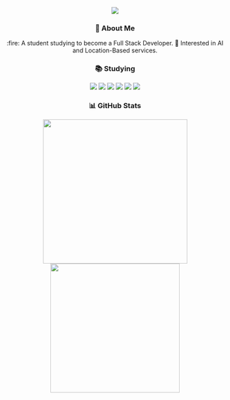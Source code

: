 <div align="center">
  
  <!-- Header -->
  <img src="https://capsule-render.vercel.app/api?type=speech&color=gradient&height=100&section=header&text=Welcome%20Jinacker%20&fontSize=40"/>
  
  <br/>
  <!-- About Me -->
  <h3>👋 About Me</h3>
  :fire: A student studying to become a Full Stack Developer.
  🎯 Interested in AI and Location-Based services.
  <br/>
  <!-- Studying -->
  <h3>📚 Studying </h3>
  <img src="https://img.shields.io/badge/React-61DAFB?style=flat-square&logo=React&logoColor=white"/>
  <img src="https://img.shields.io/badge/Django-092E20?style=flat-square&logo=Django&logoColor=white"/>
  <img src="https://img.shields.io/badge/Node.js-339933?style=flat-square&logo=Node.js&logoColor=white"/>
  <img src="https://img.shields.io/badge/MySQL-4479A1?style=flat-square&logo=MySQL&logoColor=white"/>
  <img src="https://img.shields.io/badge/QGIS-589632?style=flat-square&logo=QGIS&logoColor=white"/>
  <img src="https://img.shields.io/badge/ARCGIS-2C7AC3?style=flat-square&logo=ARCGIS&logoColor=white"/>

  <!-- GitHub Stats -->
  <h3>📊 GitHub Stats</h3>
  <img src="https://github-readme-stats.vercel.app/api?username=Jinacker&show_icons=true&theme=default" width="335"/>
  <img src="https://github-readme-stats.vercel.app/api/top-langs/?username=Jinacker&layout=compact&theme=default" width="300"/>
</div>
